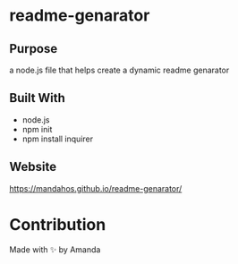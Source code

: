 # readme-genarator


## Purpose
a node.js file that helps create a dynamic readme genarator

## Built With
* node.js
* npm init
* npm install inquirer

## Website
https://mandahos.github.io/readme-genarator/

# Contribution
Made with ✨ by Amanda

### 
